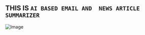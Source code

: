 ##  THIS IS `AI BASED EMAIL AND  NEWS ARTICLE SUMMARIZER`
![Image](https://github.com/user-attachments/assets/7584a845-c965-4002-ac78-93ce1ff97c49)
